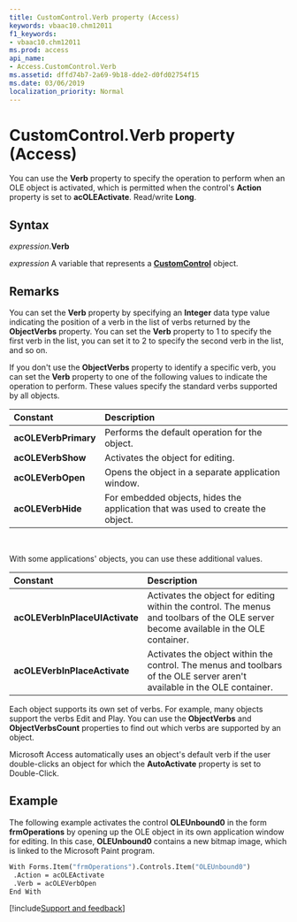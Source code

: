 ```yaml
---
title: CustomControl.Verb property (Access)
keywords: vbaac10.chm12011
f1_keywords:
- vbaac10.chm12011
ms.prod: access
api_name:
- Access.CustomControl.Verb
ms.assetid: dffd74b7-2a69-9b18-dde2-d0fd02754f15
ms.date: 03/06/2019
localization_priority: Normal
---
```



# CustomControl.Verb property (Access)

You can use the **Verb** property to specify the operation to perform when an OLE object is activated, which is permitted when the control's **Action** property is set to **acOLEActivate**. Read/write **Long**.


## Syntax

_expression_.**Verb**

_expression_ A variable that represents a **[CustomControl](Access.CustomControl.md)** object.


## Remarks

You can set the **Verb** property by specifying an **Integer** data type value indicating the position of a verb in the list of verbs returned by the **ObjectVerbs** property. You can set the **Verb** property to 1 to specify the first verb in the list, you can set it to 2 to specify the second verb in the list, and so on.

If you don't use the **ObjectVerbs** property to identify a specific verb, you can set the **Verb** property to one of the following values to indicate the operation to perform. These values specify the standard verbs supported by all objects.

|Constant|Description|
|:-----|:-----|
|**acOLEVerbPrimary**|Performs the default operation for the object.|
|**acOLEVerbShow**|Activates the object for editing.|
|**acOLEVerbOpen**|Opens the object in a separate application window.|
|**acOLEVerbHide**|For embedded objects, hides the application that was used to create the object.|

<br/>

With some applications' objects, you can use these additional values. 

|Constant|Description|
|:-----|:-----|
|**acOLEVerbInPlaceUIActivate**|Activates the object for editing within the control. The menus and toolbars of the OLE server become available in the OLE container.|
|**acOLEVerbInPlaceActivate**|Activates the object within the control. The menus and toolbars of the OLE server aren't available in the OLE container.|

Each object supports its own set of verbs. For example, many objects support the verbs Edit and Play. You can use the **ObjectVerbs** and **ObjectVerbsCount** properties to find out which verbs are supported by an object.

Microsoft Access automatically uses an object's default verb if the user double-clicks an object for which the **AutoActivate** property is set to Double-Click.


## Example

The following example activates the control **OLEUnbound0** in the form **frmOperations** by opening up the OLE object in its own application window for editing. In this case, **OLEUnbound0** contains a new bitmap image, which is linked to the Microsoft Paint program.


```vb
With Forms.Item("frmOperations").Controls.Item("OLEUnbound0") 
 .Action = acOLEActivate 
 .Verb = acOLEVerbOpen 
End With
```




[!include[Support and feedback](~/includes/feedback-boilerplate.md)]